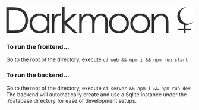 ![Darkmoon](./web/src/assets/img/readme-logo.png)

### To run the frontend...

Go to the root of the directory, execute `cd web && npm i && npm run start`

### To run the backend...

Go to the root of the directory, execute `cd server && npm i && npm run dev`
The backend will automatically create and use a Sqlite instance under the ./database directory for ease of development setups.
